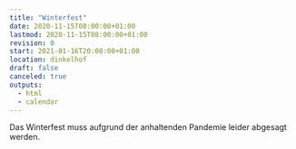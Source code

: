 ```yaml
---
title: "Winterfest"
date: 2020-11-15T08:00:00+01:00
lastmod: 2020-11-15T08:00:00+01:00
revision: 0
start: 2021-01-16T20:00:00+01:00
location: dinkelhof
draft: false
canceled: true
outputs:
  - html
  - calendar
---
```

Das Winterfest muss aufgrund der anhaltenden Pandemie leider abgesagt werden.
